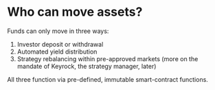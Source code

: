 # Who can move assets?

Funds can only move in three ways:

1. Investor deposit or withdrawal
2. Automated yield distribution
3. Strategy rebalancing within pre-approved markets (more on the mandate of Keyrock, the strategy manager, later)

All three function via pre-defined, immutable smart-contract functions.
